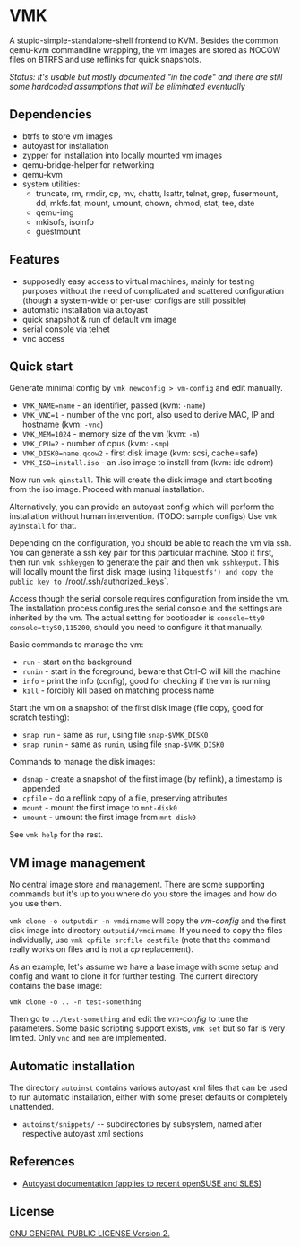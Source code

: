 VMK
===

A stupid-simple-standalone-shell frontend to KVM. Besides the common qemu-kvm
commandline wrapping, the vm images are stored as NOCOW files on BTRFS and use
reflinks for quick snapshots.

*Status: it's usable but mostly documented "in the code" and there are still
some hardcoded assumptions that will be eliminated eventually*

Dependencies
------------

* btrfs to store vm images
* autoyast for installation
* zypper for installation into locally mounted vm images
* qemu-bridge-helper for networking
* qemu-kvm
* system utilities:
  * truncate, rm, rmdir, cp, mv, chattr, lsattr, telnet, grep, fusermount, dd, mkfs.fat, mount, umount, chown, chmod, stat, tee, date
  * qemu-img
  * mkisofs, isoinfo
  * guestmount

Features
--------

* supposedly easy access to virtual machines, mainly for testing purposes
  without the need of complicated and scattered configuration (though a
  system-wide or per-user configs are still possible)
* automatic installation via autoyast
* quick snapshot & run of default vm image
* serial console via telnet
* vnc access

Quick start
-----------

Generate minimal config by `vmk newconfig > vm-config` and edit manually.

* `VMK_NAME=name` - an identifier, passed (kvm: `-name`)
* `VMK_VNC=1` - number of the vnc port, also used to derive MAC, IP and hostname (kvm: `-vnc`)
* `VMK_MEM=1024` - memory size of the vm (kvm: `-m`)
* `VMK_CPU=2` - number of cpus (kvm: `-smp`)
* `VMK_DISK0=name.qcow2` - first disk image (kvm: scsi, cache=safe)
* `VMK_ISO=install.iso` - an .iso image to install from (kvm: ide cdrom)

Now run `vmk qinstall`. This will create the disk image and start booting from
the iso image. Proceed with manual installation.

Alternatively, you can provide an autoyast config which will perform the
installation without human intervention. (TODO: sample configs) Use `vmk
ayinstall` for that.

Depending on the configuration, you should be able to reach the vm via ssh. You can
generate a ssh key pair for this particular machine. Stop it first, then run
`vmk sshkeygen` to generate the pair and then `vmk sshkeyput`. This will locally mount
the first disk image (using `libguestfs') and copy the public key to `/root/.ssh/authorized_keys`.

Access though the serial console requires configuration from inside the vm. The
installation process configures the serial console and the settings are
inherited by the vm.  The actual setting for bootloader is `console=tty0
console=ttyS0,115200`, should you need to configure it that manually.

Basic commands to manage the vm:

* `run` - start on the background
* `runin` - start in the foreground, beware that Ctrl-C will kill the machine
* `info` - print the info (config), good for checking if the vm is running
* `kill` - forcibly kill based on matching process name

Start the vm on a snapshot of the first disk image (file copy, good for scratch testing):

* `snap run` - same as `run`, using file `snap-$VMK_DISK0`
* `snap runin` - same as `runin`, using file `snap-$VMK_DISK0`

Commands to manage the disk images:

* `dsnap` - create a snapshot of the first image (by reflink), a timestamp is appended
* `cpfile` - do a reflink copy of a file, preserving attributes
* `mount` - mount the first image to `mnt-disk0`
* `umount` - umount the first image from `mnt-disk0`

See `vmk help` for the rest.

VM image management
-------------------

No central image store and management. There are some supporting commands but
it's up to you where do you store the images and how do you use them.

`vmk clone -o outputdir -n vmdirname` will copy the *vm-config* and the first
disk image into directory `outputid/vmdirname`. If you need to copy the files
individually, use `vmk cpfile srcfile destfile` (note that the command really
works on files and is not a *cp* replacement).

As an example, let's assume we have a base image with some setup and config and
want to clone it for further testing. The current directory contains the base image:

`vmk clone -o .. -n test-something`

Then go to `../test-something` and edit the *vm-config* to tune the parameters.
Some basic scripting support exists, `vmk set` but so far is very limited. Only
`vnc` and `mem` are implemented.

Automatic installation
----------------------

The directory `autoinst` contains various autoyast xml files that can be used
to run automatic installation, either with some preset defaults or completely
unattended.

* `autoinst/snippets/` -- subdirectories by subsystem, named after respective autoyast xml sections

References
----------

* [Autoyast documentation (applies to recent openSUSE and SLES)](https://www.suse.com/documentation/sles-12/singlehtml/book_autoyast/book_autoyast.html)

License
-------

[GNU GENERAL PUBLIC LICENSE Version 2.](https://www.gnu.org/licenses/gpl-2.0.html)
